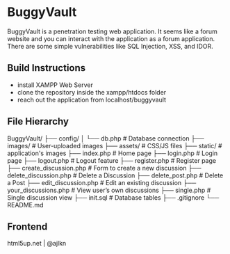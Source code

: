 # BuggyVault
BuggyVault is a penetration testing web application. It seems like a forum website and you can interact with the application as a forum application. There are some simple vulnerabilities like SQL Injection, XSS, and IDOR.
## Build Instructions
* install XAMPP Web Server
* clone the repository inside the xampp/htdocs folder
* reach out the application from localhost/buggyvault
## File Hierarchy
BuggyVault/
├── config/
│   └── db.php             # Database connection
├── images/                # User-uploaded images
├── assets/                # CSS/JS files
├── static/                # application's images
├── index.php              # Home page
├── login.php              # Login page
├── logout.php             # Logout feature
├── register.php           # Register page
├── create_discussion.php  # Form to create a new discussion
├── delete_discussion.php  # Delete a Discussion
├── delete_post.php        # Delete a Post
├── edit_discussion.php    # Edit an existing discussion
├── your_discussions.php   # View user’s own discussions
├── single.php             # Single discussion view
├── init.sql               # Database tables
├── .gitignore
└── README.md
## Frontend
html5up.net | @ajlkn